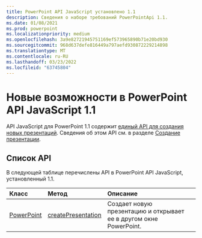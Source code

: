 ```yaml
---
title: PowerPoint API JavaScript установлено 1.1
description: Сведения о наборе требований PowerPointApi 1.1.
ms.date: 01/08/2021
ms.prod: powerpoint
ms.localizationpriority: medium
ms.openlocfilehash: 3a9e82721945751169ef573965890b71e20bd930
ms.sourcegitcommit: 968d637defe816449a797aefd930872229214898
ms.translationtype: MT
ms.contentlocale: ru-RU
ms.lasthandoff: 03/23/2022
ms.locfileid: "63745804"
---
```

# <a name="whats-new-in-powerpoint-javascript-api-11"></a>Новые возможности в PowerPoint API JavaScript 1.1

API JavaScript для PowerPoint 1.1 содержит [единый API для создания новых презентаций](/javascript/api/powerpoint#PowerPoint_createPresentation_base64File_). Сведения об этом API см. в разделе [Создание презентации](../../powerpoint/powerpoint-add-ins.md#create-a-presentation).

## <a name="api-list"></a>Список API

В следующей таблице перечислены API в PowerPoint API JavaScript, установленный 1.1.

| Класс | Метод | Описание |
|:---|:---|:---|
|[PowerPoint](/javascript/api/powerpoint)|[createPresentation](/javascript/api/powerpoint#PowerPoint_createPresentation_base64File_)|Создает новую презентацию и открывает ее в другом окне PowerPoint.|